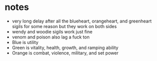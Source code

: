 # notes

-   very long delay after all the blueheart, orangeheart, and greenheart sigils for some reason but they work on both sides
-   wendy and woodie sigils work just fine
-   venom and poison also lag a fuck ton
-   Blue is utility
-   Green is vitality, health, growth, and ramping ability
-   Orange is combat, violence, military, and set power